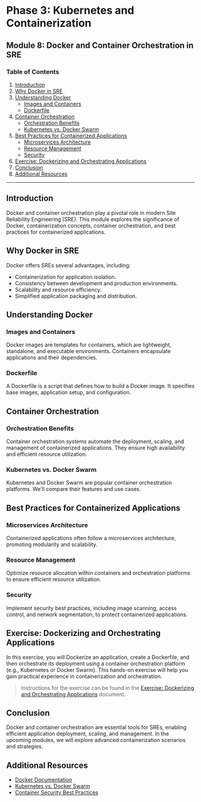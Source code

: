 # Phase 3: Kubernetes and Containerization

## Module 8: Docker and Container Orchestration in SRE

### Table of Contents

1. [Introduction](#introduction)
2. [Why Docker in SRE](#why-docker-in-sre)
3. [Understanding Docker](#understanding-docker)
   - [Images and Containers](#images-and-containers)
   - [Dockerfile](#dockerfile)
4. [Container Orchestration](#container-orchestration)
   - [Orchestration Benefits](#orchestration-benefits)
   - [Kubernetes vs. Docker Swarm](#kubernetes-vs-docker-swarm)
5. [Best Practices for Containerized Applications](#best-practices-for-containerized-applications)
   - [Microservices Architecture](#microservices-architecture)
   - [Resource Management](#resource-management)
   - [Security](#security)
6. [Exercise: Dockerizing and Orchestrating Applications](#exercise-dockerizing-and-orchestrating-applications)
7. [Conclusion](#conclusion)
8. [Additional Resources](#additional-resources)

---

## Introduction

Docker and container orchestration play a pivotal role in modern Site Reliability Engineering (SRE). This module explores the significance of Docker, containerization concepts, container orchestration, and best practices for containerized applications.

## Why Docker in SRE

Docker offers SREs several advantages, including:
- Containerization for application isolation.
- Consistency between development and production environments.
- Scalability and resource efficiency.
- Simplified application packaging and distribution.

## Understanding Docker

### Images and Containers

Docker images are templates for containers, which are lightweight, standalone, and executable environments. Containers encapsulate applications and their dependencies.

### Dockerfile

A Dockerfile is a script that defines how to build a Docker image. It specifies base images, application setup, and configuration.

## Container Orchestration

### Orchestration Benefits

Container orchestration systems automate the deployment, scaling, and management of containerized applications. They ensure high availability and efficient resource utilization.

### Kubernetes vs. Docker Swarm

Kubernetes and Docker Swarm are popular container orchestration platforms. We'll compare their features and use cases.

## Best Practices for Containerized Applications

### Microservices Architecture

Containerized applications often follow a microservices architecture, promoting modularity and scalability.

### Resource Management

Optimize resource allocation within containers and orchestration platforms to ensure efficient resource utilization.

### Security

Implement security best practices, including image scanning, access control, and network segmentation, to protect containerized applications.

## Exercise: Dockerizing and Orchestrating Applications

In this exercise, you will Dockerize an application, create a Dockerfile, and then orchestrate its deployment using a container orchestration platform (e.g., Kubernetes or Docker Swarm). This hands-on exercise will help you gain practical experience in containerization and orchestration.

> Instructions for the exercise can be found in the [Exercise: Dockerizing and Orchestrating Applications](./exercise-docker-orchestration.md) document.

## Conclusion

Docker and container orchestration are essential tools for SREs, enabling efficient application deployment, scaling, and management. In the upcoming modules, we will explore advanced containerization scenarios and strategies.

## Additional Resources

- [Docker Documentation](https://docs.docker.com/)
- [Kubernetes vs. Docker Swarm](https://www.docker.com/blog/kubernetes-vs-docker-swarm/)
- [Container Security Best Practices](https://sysdig.com/blog/docker-security-best-practices/)
